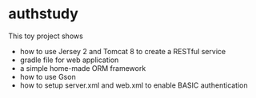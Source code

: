 # authstudy

This toy project shows
* how to use Jersey 2 and Tomcat 8 to create a RESTful service
* gradle file for web application
* a simple home-made ORM framework
* how to use Gson
* how to setup server.xml and web.xml to enable BASIC authentication
